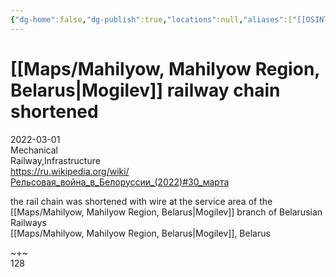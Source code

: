 ```yaml
---
{"dg-home":false,"dg-publish":true,"locations":null,"aliases":["[[OSINT Project/Maps/Mahilyow, Mahilyow Region, Belarus|Mogilev]] railway chain shortened"],"location":"Mogilev, Belarus","title":"[[OSINT Project/Maps/Mahilyow, Mahilyow Region, Belarus|Mogilev]] railway chain shortened","tag":"mechanical, railway, infrastructure","date":"2022-03-01","linter-yaml-title-alias":"[[OSINT Project/Maps/Mahilyow, Mahilyow Region, Belarus|Mogilev]] railway chain shortened","permalink":"/mogilev-railway-chain-shortened/","dgHomeLink":true,"dgPassFrontmatter":true}
---
```



# [[Maps/Mahilyow, Mahilyow Region, Belarus|Mogilev]] railway chain shortened

2022-03-01  
Mechanical  
Railway,Infrastructure  
https://ru.wikipedia.org/wiki/Рельсовая_война_в_Белоруссии_(2022)#30_марта  

the rail chain was shortened with wire at the service area of the [[Maps/Mahilyow, Mahilyow Region, Belarus|Mogilev]] branch of Belarusian Railways  
[[Maps/Mahilyow, Mahilyow Region, Belarus|Mogilev]], Belarus

~+~  
128
